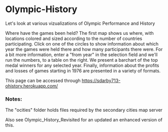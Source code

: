 # Olympic-History

Let's look at various vizualizations of Olympic Performance and History

Where have the games been held?  The first map shows us where, with locations colored and sized according to the number of countries participating.  Click on one of the circles to show information about which year the games were held there and how many participants there were.
For a bit more information, enter a "from year" in the selection field and  we'll run the numbers, to a table on the right.
We present a barchart of the top medal winners for any selected year.
Finally, information about the profits and losses of games starting in 1976 are presented in a variety of formats.

This page can be accessed through https://sdarby713-ohistory.herokuapp.com/

### Notes:

The "ocities" folder holds files required by the secondary cities map server

Also see Olympic_History_Revisited for an updated an enhanced version of this.
